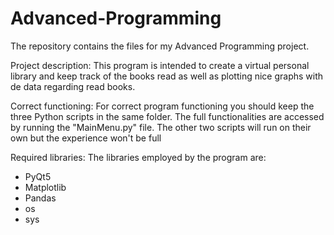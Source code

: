 # Advanced-Programming
The repository contains the files for my Advanced Programming project.

Project description:
This program is intended to create a virtual personal library and keep track of the books read as well as plotting nice graphs with de data regarding read books.

Correct functioning:
For correct program functioning you should keep the three Python scripts in the same folder. The full functionalities are accessed by running the "MainMenu.py" file. The other two scripts will run on their own but the experience won't be full

Required libraries:
The libraries employed by the program are:
- PyQt5
- Matplotlib
- Pandas
- os
- sys

